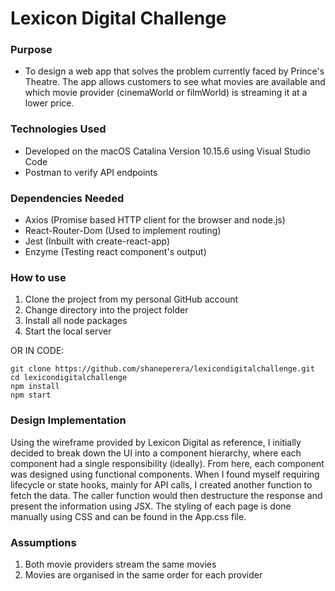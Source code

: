 # Lexicon Digital Challenge

### Purpose

* To design a web app that solves the problem currently faced by Prince's Theatre. The app allows customers to see what movies are available and which movie provider (cinemaWorld or filmWorld) is streaming it at a lower price. 

### Technologies Used

* Developed on the macOS Catalina Version 10.15.6 using Visual Studio Code
* Postman to verify API endpoints

### Dependencies Needed

* Axios (Promise based HTTP client for the browser and node.js)
* React-Router-Dom (Used to implement routing)
* Jest (Inbuilt with create-react-app)
* Enzyme (Testing react component's output)

### How to use

1. Clone the project from my personal GitHub account
2. Change directory into the project folder
3. Install all node packages
4. Start the local server 

OR IN CODE:

```
git clone https://github.com/shaneperera/lexicondigitalchallenge.git
cd lexicondigitalchallenge
npm install
npm start
```

### Design Implementation

Using the wireframe provided by Lexicon Digital as reference, I initially decided to break down the UI into a component hierarchy, where each component had a single responsibility (ideally). From here, each component was designed using functional components. When I found myself requiring lifecycle or state hooks, mainly for API calls, I created another function to fetch the data. The caller function would then destructure the response and present the information using JSX. The styling of each page is done manually using CSS and can be found in the App.css file. 

### Assumptions

1. Both movie providers stream the same movies
2. Movies are organised in the same order for each provider